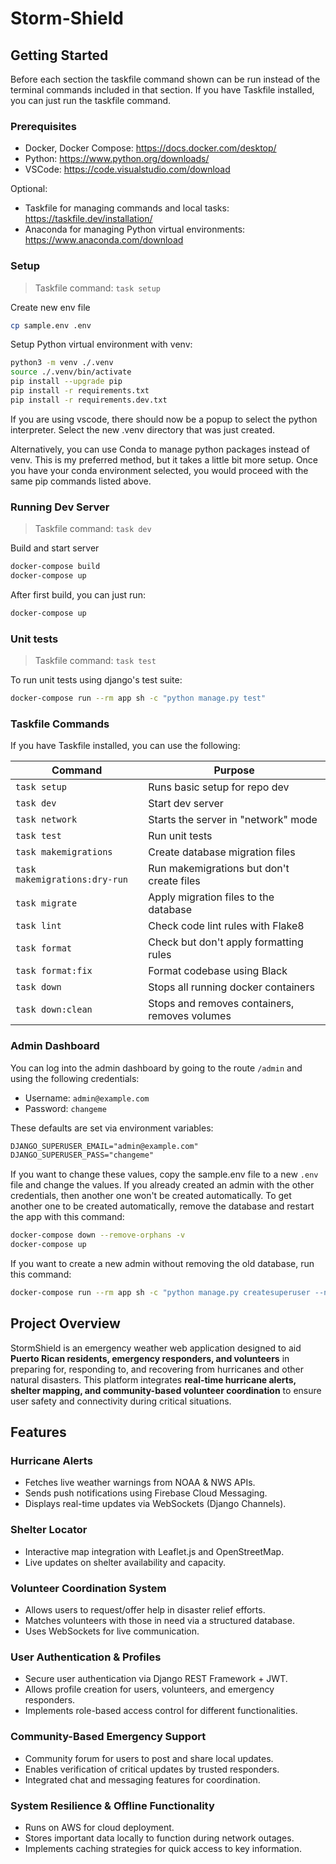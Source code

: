 # Storm-Shield

## Getting Started

Before each section the taskfile command shown can be run instead of the terminal commands included in that section. If you have Taskfile installed, you can just run the taskfile command.

### Prerequisites

- Docker, Docker Compose: <https://docs.docker.com/desktop/>
- Python: <https://www.python.org/downloads/>
- VSCode: <https://code.visualstudio.com/download>

Optional:

- Taskfile for managing commands and local tasks: <https://taskfile.dev/installation/>
- Anaconda for managing Python virtual environments: <https://www.anaconda.com/download>

### Setup

> Taskfile command: `task setup`

Create new env file

```sh
cp sample.env .env
```

Setup Python virtual environment with venv:

```sh
python3 -m venv ./.venv
source ./.venv/bin/activate
pip install --upgrade pip
pip install -r requirements.txt
pip install -r requirements.dev.txt
```

If you are using vscode, there should now be a popup to select the python interpreter. Select the new .venv directory that was just created.

Alternatively, you can use Conda to manage python packages instead of venv. This is my preferred method, but it takes a little bit more setup. Once you have your conda environment selected, you would proceed with the same pip commands listed above.

### Running Dev Server

> Taskfile command: `task dev`

Build and start server

```sh
docker-compose build
docker-compose up
```

After first build, you can just run:

```sh
docker-compose up
```

### Unit tests

> Taskfile command: `task test`

To run unit tests using django's test suite:

```sh
docker-compose run --rm app sh -c "python manage.py test"
```

### Taskfile Commands

If you have Taskfile installed, you can use the following:

| Command                       | Purpose                                       |
| ----------------------------- | --------------------------------------------- |
| `task setup`                  | Runs basic setup for repo dev                 |
| `task dev`                    | Start dev server                              |
| `task network`                | Starts the server in "network" mode           |
| `task test`                   | Run unit tests                                |
| `task makemigrations`         | Create database migration files               |
| `task makemigrations:dry-run` | Run makemigrations but don't create files     |
| `task migrate`                | Apply migration files to the database         |
| `task lint`                   | Check code lint rules with Flake8             |
| `task format`                 | Check but don't apply formatting rules        |
| `task format:fix`             | Format codebase using Black                   |
| `task down`                   | Stops all running docker containers           |
| `task down:clean`             | Stops and removes containers, removes volumes |

### Admin Dashboard

You can log into the admin dashboard by going to the route `/admin` and using the following credentials:

- Username: `admin@example.com`
- Password: `changeme`

These defaults are set via environment variables:

```txt
DJANGO_SUPERUSER_EMAIL="admin@example.com"
DJANGO_SUPERUSER_PASS="changeme"
```

If you want to change these values, copy the sample.env file to a new `.env` file and change the values. If you already created an admin with the other credentials, then another one won't be created automatically. To get another one to be created automatically, remove the database and restart the app with this command:

```sh
docker-compose down --remove-orphans -v
docker-compose up
```

If you want to create a new admin without removing the old database, run this command:

```sh
docker-compose run --rm app sh -c "python manage.py createsuperuser --no-input"
```

## Project Overview
StormShield is an emergency weather web application designed to aid **Puerto Rican residents, emergency responders, and volunteers** in preparing for, responding to, and recovering from hurricanes and other natural disasters. This platform integrates **real-time hurricane alerts, shelter mapping, and community-based volunteer coordination** to ensure user safety and connectivity during critical situations.

## Features
### Hurricane Alerts
- Fetches live weather warnings from NOAA & NWS APIs.
- Sends push notifications using Firebase Cloud Messaging.
- Displays real-time updates via WebSockets (Django Channels).
### Shelter Locator
- Interactive map integration with Leaflet.js and OpenStreetMap.
- Live updates on shelter availability and capacity.
### Volunteer Coordination System
- Allows users to request/offer help in disaster relief efforts.
- Matches volunteers with those in need via a structured database.
- Uses WebSockets for live communication.
### User Authentication & Profiles
- Secure user authentication via Django REST Framework + JWT.
- Allows profile creation for users, volunteers, and emergency responders.
- Implements role-based access control for different functionalities.
### Community-Based Emergency Support
- Community forum for users to post and share local updates.
- Enables verification of critical updates by trusted responders.
- Integrated chat and messaging features for coordination.
### System Resilience & Offline Functionality
- Runs on AWS for cloud deployment.
- Stores important data locally to function during network outages.
- Implements caching strategies for quick access to key information.

